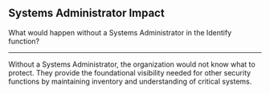 ## Systems Administrator Impact

What would happen without a Systems Administrator in the Identify function?

---

Without a Systems Administrator, the organization would not know what to protect. They provide the foundational visibility needed for other security functions by maintaining inventory and understanding of critical systems.

